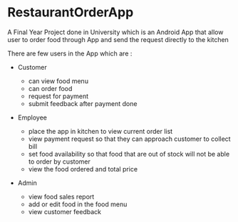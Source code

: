 # RestaurantOrderApp
A Final Year Project done in University which is an Android App that allow user to order food through App and send the request directly to the kitchen

There are few users in the App which are :
* Customer
  * can view food menu
  * can order food
  * request for payment
  * submit feedback after payment done

* Employee
  * place the app in kitchen to view current order list
  * view payment request so that they can approach customer to collect bill
  * set food availability so that food that are out of stock will not be able to order by customer
  * view the food ordered and total price

* Admin 
  * view food sales report
  * add or edit food in the food menu
  * view customer feedback
